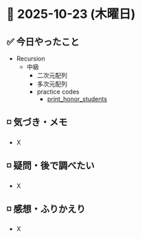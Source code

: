 # 📅 2025-10-23 (木曜日)

## ✅ 今日やったこと

- Recursion
  - 中級
    - 二次元配列
    - 多次元配列
    - practice codes
      - [print_honor_students](/journal/2025/10/practice_codes/print_honor_students.py)

## ◽️ 気づき・メモ

- X

## ◽️ 疑問・後で調べたい

- X

## ◽️ 感想・ふりかえり

- X
